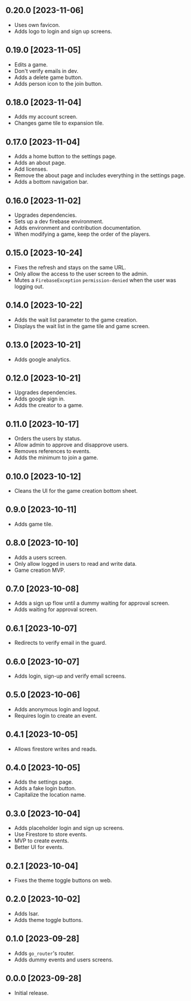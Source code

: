 ## 0.20.0 [2023-11-06]

- Uses own favicon.
- Adds logo to login and sign up screens.

## 0.19.0 [2023-11-05]

- Edits a game.
- Don't verify emails in dev.
- Adds a delete game button.
- Adds person icon to the join button.

## 0.18.0 [2023-11-04]

- Adds my account screen.
- Changes game tile to expansion tile.

## 0.17.0 [2023-11-04]

- Adds a home button to the settings page.
- Adds an about page.
- Add licenses.
- Remove the about page and includes everything in the settings page.
- Adds a bottom navigation bar.

## 0.16.0 [2023-11-02]

- Upgrades dependencies.
- Sets up a dev firebase environment.
- Adds environment and contribution documentation.
- When modifying a game, keep the order of the players.

## 0.15.0 [2023-10-24] 

- Fixes the refresh and stays on the same URL.
- Only allow the access to the user screen to the admin.
- Mutes a `FirebaseException` `permission-denied` when the user was logging out.

## 0.14.0 [2023-10-22]

- Adds the wait list parameter to the game creation.
- Displays the wait list in the game tile and game screen.

## 0.13.0 [2023-10-21]

- Adds google analytics.

## 0.12.0 [2023-10-21]

- Upgrades dependencies.
- Adds google sign in.
- Adds the creator to a game.

## 0.11.0 [2023-10-17]

- Orders the users by status.
- Allow admin to approve and disapprove users.
- Removes references to events.
- Adds the minimum to join a game.

## 0.10.0 [2023-10-12]

- Cleans the UI for the game creation bottom sheet.

## 0.9.0 [2023-10-11]

- Adds game tile.

## 0.8.0 [2023-10-10]

- Adds a users screen.
- Only allow logged in users to read and write data.
- Game creation MVP.

## 0.7.0 [2023-10-08]

- Adds a sign up flow until a dummy waiting for approval screen.
- Adds waiting for approval screen.

## 0.6.1 [2023-10-07]

- Redirects to verify email in the guard.

## 0.6.0 [2023-10-07]

- Adds login, sign-up and verify email screens.

## 0.5.0 [2023-10-06]

- Adds anonymous login and logout.
- Requires login to create an event.

## 0.4.1 [2023-10-05]

- Allows firestore writes and reads.

## 0.4.0 [2023-10-05]

- Adds the settings page.
- Adds a fake login button.
- Capitalize the location name.

## 0.3.0 [2023-10-04]

- Adds placeholder login and sign up screens.
- Use Firestore to store events.
- MVP to create events.
- Better UI for events.

## 0.2.1 [2023-10-04]

- Fixes the theme toggle buttons on web.

## 0.2.0 [2023-10-02]

- Adds Isar.
- Adds theme toggle buttons.

## 0.1.0 [2023-09-28]

- Adds `go_router`'s router.
- Adds dummy events and users screens.

## 0.0.0 [2023-09-28]

- Initial release.
